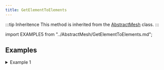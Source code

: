 ```yaml
---
title: GetElementToElements
---
```


:::tip Inheritence
This method is inherited from the [AbstractMesh](../AbstractMesh/AbstractMesh_.md) class.
:::

import EXAMPLE5 from "../AbstractMesh/GetElementToElements.md";

<EXAMPLE5 />

## Examples 

<details>
<summary>Example 1</summary>
<div>

import EXAMPLE6 from "./examples/_GetElementToElements_test_1.md";

<EXAMPLE6 />


</div>
</details>

